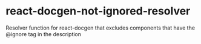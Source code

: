 # react-docgen-not-ignored-resolver
Resolver function for react-docgen that excludes components that have the @ignore tag in the description
